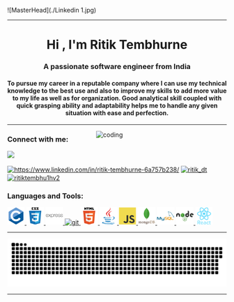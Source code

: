 ![MasterHead](./Linkedin 1.jpg)

<hr>
<h1 align="center">Hi , I'm <b>Ritik Tembhurne</b></h1>
<h3 align="center">A passionate software engineer from India</h3>
<h4 align="center">To pursue my career in a reputable company where I can use my technical knowledge to the best use and also to improve my skills to add more value to my life as well as for organization. Good analytical skill coupled with quick grasping ability and adaptability helps me to handle any given situation with ease and perfection.</h4>
<hr>
<img align="right" alt="coding" width="300" autoplay src="https://user-images.githubusercontent.com/74038190/212749447-bfb7e725-6987-49d9-ae85-2015e3e7cc41.gif" style="max-width: 100%; display: inline-block;" data-target="animated-image.originalImage">
<h3 align="left">Connect with me:</h3>
<img width="100" src="https://user-images.githubusercontent.com/74038190/216656959-bdd9b5f2-9fc8-438e-bbf3-3674c39ec746.gif" style="max-width: 100%; display: inline-block;" data-target="animated-image.originalImage" >
<p align="left">
<a href="https://linkedin.com/in/https://www.linkedin.com/in/ritik-tembhurne-6a757b238/" target="blank"><img align="center" src="https://raw.githubusercontent.com/rahuldkjain/github-profile-readme-generator/master/src/images/icons/Social/linked-in-alt.svg" alt="https://www.linkedin.com/in/ritik-tembhurne-6a757b238/" height="30" width="40" /></a>
<a href="https://instagram.com/ritik_dt" target="blank"><img align="center" src="https://raw.githubusercontent.com/rahuldkjain/github-profile-readme-generator/master/src/images/icons/Social/instagram.svg" alt="ritik_dt" height="30" width="40" /></a>
  <a href="https://auth.geeksforgeeks.org/user/ritiktembhu1hv2" target="blank"><img align="center" src="https://raw.githubusercontent.com/rahuldkjain/github-profile-readme-generator/master/src/images/icons/Social/geeks-for-geeks.svg" alt="ritiktembhu1hv2" height="30" width="40" /></a>
</p>
<h3 align="left">Languages and Tools:</h3>
<p align="left"> <a href="https://www.cprogramming.com/" target="_blank" rel="noreferrer"> <img src="https://raw.githubusercontent.com/devicons/devicon/master/icons/c/c-original.svg" alt="c" width="40" height="40"/> </a> <a href="https://www.w3schools.com/css/" target="_blank" rel="noreferrer"> <img src="https://raw.githubusercontent.com/devicons/devicon/master/icons/css3/css3-original-wordmark.svg" alt="css3" width="40" height="40"/> </a> <a href="https://expressjs.com" target="_blank" rel="noreferrer"> <img src="https://raw.githubusercontent.com/devicons/devicon/master/icons/express/express-original-wordmark.svg" alt="express" width="40" height="40"/> </a> <a href="https://git-scm.com/" target="_blank" rel="noreferrer"> <img src="https://www.vectorlogo.zone/logos/git-scm/git-scm-icon.svg" alt="git" width="40" height="40"/> </a> <a href="https://www.w3.org/html/" target="_blank" rel="noreferrer"> <img src="https://raw.githubusercontent.com/devicons/devicon/master/icons/html5/html5-original-wordmark.svg" alt="html5" width="40" height="40"/> </a> <a href="https://www.java.com" target="_blank" rel="noreferrer"> <img src="https://raw.githubusercontent.com/devicons/devicon/master/icons/java/java-original.svg" alt="java" width="40" height="40"/> </a> <a href="https://developer.mozilla.org/en-US/docs/Web/JavaScript" target="_blank" rel="noreferrer"> <img src="https://raw.githubusercontent.com/devicons/devicon/master/icons/javascript/javascript-original.svg" alt="javascript" width="40" height="40"/> </a> <a href="https://www.mongodb.com/" target="_blank" rel="noreferrer"> <img src="https://raw.githubusercontent.com/devicons/devicon/master/icons/mongodb/mongodb-original-wordmark.svg" alt="mongodb" width="40" height="40"/> </a> <a href="https://www.mysql.com/" target="_blank" rel="noreferrer"> <img src="https://raw.githubusercontent.com/devicons/devicon/master/icons/mysql/mysql-original-wordmark.svg" alt="mysql" width="40" height="40"/> </a> <a href="https://nodejs.org" target="_blank" rel="noreferrer"> <img src="https://raw.githubusercontent.com/devicons/devicon/master/icons/nodejs/nodejs-original-wordmark.svg" alt="nodejs" width="40" height="40"/> </a> <a href="https://reactjs.org/" target="_blank" rel="noreferrer"> <img src="https://raw.githubusercontent.com/devicons/devicon/master/icons/react/react-original-wordmark.svg" alt="react" width="40" height="40"/> </a> </p>
<hr>

<p align="center">
 <img width="1000" src="github-snake.svg" alt="snake"/>
</p>
  <hr>
  
